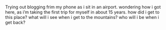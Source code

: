 Trying out blogging frim my phone as i sit in an airport.  wondering how i got here, as i’m taking the first trip for myself in about 15 years.  how did i get to this place?  what will i see when i get to the mountains?  who will i be when i get back?